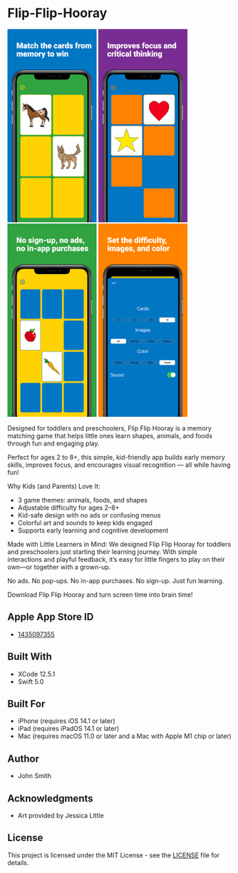 # Flip-Flip-Hooray

<img src="https://github.com/JohnSmithCoder1/Flip-Flip-Hooray/blob/main/Screenshots/screenshot_1.png" width="200"> <img 
src="https://github.com/JohnSmithCoder1/Flip-Flip-Hooray/blob/main/Screenshots/screenshot_2.png" width="200"> 
<img src="https://github.com/JohnSmithCoder1/Flip-Flip-Hooray/blob/main/Screenshots/screenshot_3.png" width="200"> 
<img src="https://github.com/JohnSmithCoder1/Flip-Flip-Hooray/blob/main/Screenshots/screenshot_4.png" width="200">

Designed for toddlers and preschoolers, Flip Flip Hooray is a memory matching game that helps little ones learn shapes, animals, and foods through fun and engaging play.

Perfect for ages 2 to 8+, this simple, kid-friendly app builds early memory skills, improves focus, and encourages visual recognition — all while having fun!

Why Kids (and Parents) Love It:
* 3 game themes: animals, foods, and shapes
* Adjustable difficulty for ages 2–8+
* Kid-safe design with no ads or confusing menus
* Colorful art and sounds to keep kids engaged
* Supports early learning and cognitive development

Made with Little Learners in Mind:
We designed Flip Flip Hooray for toddlers and preschoolers just starting their learning journey. With simple interactions and playful feedback, it’s easy for little fingers to play on their own—or together with a grown-up.

No ads. No pop-ups. No in-app purchases. No sign-up. Just fun learning.

Download Flip Flip Hooray and turn screen time into brain time!

## Apple App Store ID

* [1435097355](https://apps.apple.com/us/app/toddle-time/id1435097355)

## Built With

* XCode 12.5.1
* Swift 5.0

## Built For

* iPhone (requires iOS 14.1 or later)
* iPad (requires iPadOS 14.1 or later)
* Mac (requires macOS 11.0 or later and a Mac with Apple M1 chip or later)

## Author

* John Smith

## Acknowledgments

* Art provided by Jessica Little

## License

This project is licensed under the MIT License - see the [LICENSE](LICENSE) file for details.
